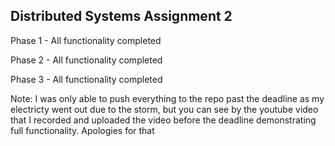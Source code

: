 ## Distributed Systems Assignment 2

Phase 1 - All functionality completed

Phase 2 - All functionality completed

Phase 3 - All functionality completed

Note: I was only able to push everything to the repo past the deadline as my electricty went out due to the storm, but you can see by the youtube video that I recorded and uploaded the video before the deadline demonstrating full functionality. Apologies for that
